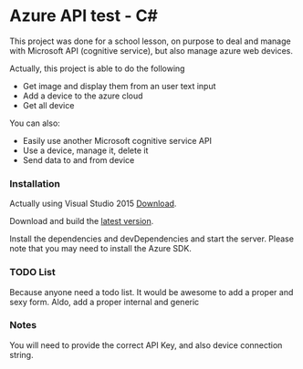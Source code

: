 # Azure API test - C#

This project was done for a school lesson, on purpose to deal and manage with Microsoft API (cognitive service), but also manage azure web devices.

Actually, this project is able to do the following

  - Get image and display them from an user text input
  - Add a device to the azure cloud
  - Get all device

You can also:
  - Easily use another Microsoft cognitive service API
  - Use a device, manage it, delete it
  - Send data to and from device


### Installation

Actually using Visual Studio 2015 [Download](https://www.visualstudio.com/downloads/).

Download and build the [latest version](https://github.com/bartolije/WebApp-ApiPicture).

Install the dependencies and devDependencies and start the server.
Please note that you may need to install the Azure SDK.

### TODO List

Because anyone need a todo list.
It would be awesome to add a proper and sexy form. Aldo, add a proper internal and generic 


### Notes

You will need to provide the correct API Key, and also device connection string.
